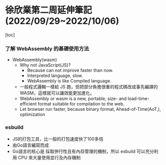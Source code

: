 # 徐欣業第二周延伸筆記(2022/09/29~2022/10/06)
[toc]
### 了解 WebAssembly 的基礎使用方法
- WebAssembly(wasm)
    - Why not JavaScript(JS)?
        - Because can not improve faster than now.
        - Interpreted language, slow.
        - WebAssembly is like Compiled language.
    - 一般程式邏輯一樣給 JS 跑，但把部分負擔很重的程式碼改成事先編譯的 WASM，這樣就可以讓效能更加進化。
    - WebAssembly or wasm is a new, portable, size- and load-time-efficient format suitable for compilation to the web.
    - Let browser run faster, because binary format, Ahead-of-Time(AoT,), optimization
### esbuild
- JS的打包工具，比一般的打包速度快了100多倍
- 由Go語言編寫而成
- Go語言的核心是 採取併行性且有內存管理的機制，所以 esbuild 可以充分利用 CPU 來大量使用並行及內存機制